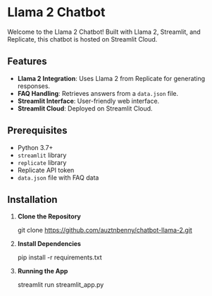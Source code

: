 # Llama 2 Chatbot

Welcome to the Llama 2 Chatbot! Built with Llama 2, Streamlit, and Replicate, this chatbot is hosted on Streamlit Cloud.

## Features

- **Llama 2 Integration**: Uses Llama 2 from Replicate for generating responses.
- **FAQ Handling**: Retrieves answers from a `data.json` file.
- **Streamlit Interface**: User-friendly web interface.
- **Streamlit Cloud**: Deployed on Streamlit Cloud.

## Prerequisites

- Python 3.7+
- `streamlit` library
- `replicate` library
- Replicate API token
- `data.json` file with FAQ data

## Installation

1. **Clone the Repository**

   git clone https://github.com/auztnbenny/chatbot-llama-2.git

2. **Install Dependencies**
    
    pip install -r requirements.txt

3. **Running the App**

    streamlit run streamlit_app.py

